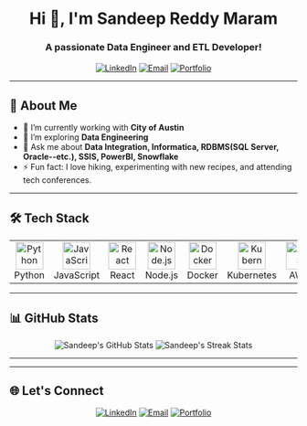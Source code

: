 <h1 align="center">Hi 👋, I'm Sandeep Reddy Maram</h1>
<h3 align="center">A passionate Data Engineer and ETL Developer!</h3>

<p align="center">
  <a href="https://linkedin.com/in/sandeepreddymaram" target="blank"><img align="center" src="https://img.shields.io/badge/-LinkedIn-blue?style=for-the-badge&logo=linkedin" alt="LinkedIn" /></a>
  <a href="mailto:sandeepreddymaram@example.com" target="blank"><img align="center" src="https://img.shields.io/badge/-Email-red?style=for-the-badge&logo=gmail" alt="Email" /></a>
  <a href="https://sandeepreddymaram.dev" target="blank"><img align="center" src="https://img.shields.io/badge/-Portfolio-green?style=for-the-badge&logo=web" alt="Portfolio" /></a>
</p>

---

## 🚀 About Me
- 🔭 I’m currently working with **City of Austin**
- 🌱 I’m exploring **Data Engineering**
- 💬 Ask me about **Data Integration, Informatica, RDBMS(SQL Server, Oracle--etc.), SSIS, PowerBI, Snowflake**
- ⚡ Fun fact: I love hiking, experimenting with new recipes, and attending tech conferences.

---

## 🛠️ Tech Stack
<table align="center">
  <tr>
    <td align="center" width="96">
      <img src="https://cdn.jsdelivr.net/gh/devicons/devicon/icons/python/python-original.svg" width="48" height="48" alt="Python" />
      <br>Python
    </td>
    <td align="center" width="96">
      <img src="https://cdn.jsdelivr.net/gh/devicons/devicon/icons/javascript/javascript-original.svg" width="48" height="48" alt="JavaScript" />
      <br>JavaScript
    </td>
    <td align="center" width="96">
      <img src="https://cdn.jsdelivr.net/gh/devicons/devicon/icons/react/react-original.svg" width="48" height="48" alt="React" />
      <br>React
    </td>
    <td align="center" width="96">
      <img src="https://cdn.jsdelivr.net/gh/devicons/devicon/icons/nodejs/nodejs-original.svg" width="48" height="48" alt="Node.js" />
      <br>Node.js
    </td>
    <td align="center" width="96">
      <img src="https://cdn.jsdelivr.net/gh/devicons/devicon/icons/docker/docker-original.svg" width="48" height="48" alt="Docker" />
      <br>Docker
    </td>
    <td align="center" width="96">
      <img src="https://cdn.jsdelivr.net/gh/devicons/devicon/icons/kubernetes/kubernetes-plain.svg" width="48" height="48" alt="Kubernetes" />
      <br>Kubernetes
    </td>
    <td align="center" width="96">
      <img src="https://cdn.jsdelivr.net/gh/devicons/devicon/icons/aws/aws-original.svg" width="48" height="48" alt="AWS" />
      <br>AWS
    </td>
  </tr>
</table>

---

## 📊 GitHub Stats
<p align="center">
  <img src="https://github-readme-stats.vercel.app/api?username=SandeepReddyMaram&show_icons=true&theme=radical" alt="Sandeep's GitHub Stats" />
  <img src="https://github-readme-streak-stats.herokuapp.com/?user=SandeepReddyMaram&theme=radical" alt="Sandeep's Streak Stats" />
</p>

---

---

## 🌐 Let's Connect
<p align="center">
  <a href="https://linkedin.com/in/maramsandeep" target="blank"><img src="https://img.shields.io/badge/-LinkedIn-blue?style=for-the-badge&logo=linkedin" alt="LinkedIn"/></a>
  <a href="mailto:maramsandeep38@gmail.com" target="blank"><img src="https://img.shields.io/badge/-Email-red?style=for-the-badge&logo=gmail" alt="Email"/></a>
  <a href="https://sandeepreddymaram.dev" target="blank"><img src="https://img.shields.io/badge/-Portfolio-green?style=for-the-badge&logo=web" alt="Portfolio"/></a>
</p>
